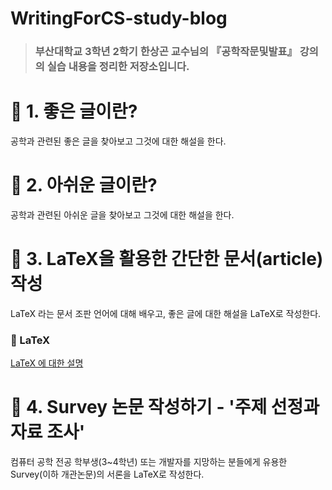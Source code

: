 # WritingForCS-study-blog
> ### 부산대학교 3학년 2학기 한상곤 교수님의 『공학작문및발표』 강의의 실습 내용을 정리한 저장소입니다.

# 📂 1. 좋은 글이란?
공학과 관련된 좋은 글을 찾아보고 그것에 대한 해설을 한다.
# 📂 2. 아쉬운 글이란?
공학과 관련된 아쉬운 글을 찾아보고 그것에 대한 해설을 한다.
# 📂 3. LaTeX을 활용한 간단한 문서(article) 작성
LaTeX 라는 문서 조판 언어에 대해 배우고, 좋은 글에 대한 해설을 LaTeX로 작성한다.

### 🌷 LaTeX
[LaTeX 에 대한 설명](https://github.com/YeoJiSu/WritingForCS-study-blog/blob/main/3/README.md)

# 📂 4. Survey 논문 작성하기 - '주제 선정과 자료 조사'
컴퓨터 공학 전공 학부생(3~4학년) 또는 개발자를 지망하는 분들에게 유용한 Survey(이하 개관논문)의 서론을 LaTeX로 작성한다. 
